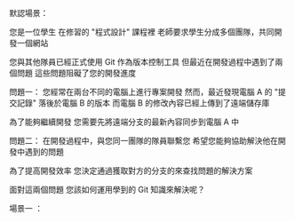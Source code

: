 默認場景：

您是一位學生
在修習的 "程式設計" 課程裡
老師要求學生分成多個團隊，共同開發一個網站

您與其他隊員已經正式使用 Git 作為版本控制工具
但最近在開發過程中遇到了兩個問題
這些問題阻礙了您的開發進度

問題一：
您經常在兩台不同的電腦上進行專案開發
然而，最近發現電腦 A 的 "提交記錄" 落後於電腦 B 的版本
而電腦 B 的修改內容已經上傳到了遠端儲存庫

為了能夠繼續開發
您需要先將遠端分支的最新內容同步到電腦 A 中

問題二：
在開發過程中，與您同一團隊的隊員聯繫您
希望您能夠協助解決他在開發中遇到的問題

為了提高開發效率
您決定通過獲取對方的分支的來查找問題的解決方案

面對這兩個問題
您該如何運用學到的 Git 知識來解決呢？


場景一 ：